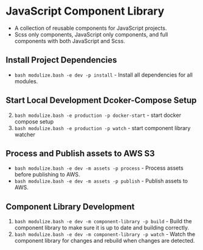 # JavaScript Component Library

-   A collection of reusable components for JavaScript projects.
-   Scss only components, JavaScript only components, and full components with both JavaScript and Scss.

## Install Project Dependencies
- `bash modulize.bash -e dev -p install` - Install all dependencies for all modules.

## Start Local Development Dcoker-Compose Setup
2. `bash modulize.bash -e production -p docker-start` - start docker compose setup
3. `bash modulize.bash -e production -p watch` - start component library watcher

## Process and Publish assets to AWS S3
- `bash modulize.bash -e dev -m assets -p process` - Process assets before publishing to AWS.
- `bash modulize.bash -e dev -m assets -p publish` - Publish assets to AWS.

## Component Library Development
1. `bash modulize.bash -e dev -m component-library -p build` - Build the component library to make sure it is up to date and building correctly.
2. `bash modulize.bash -e dev -m component-library -p watch` - Watch the component library for changes and rebuild when changes are detected.